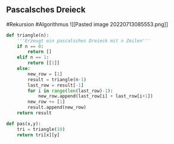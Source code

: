 ## Pascalsches Dreieck
#Rekursion #Algorithmus 
![[Pasted image 20220713085553.png]]

```python
def triangle(n):
	'''Erzeugt ein pascalsches Dreieck mit n Zeilen'''
    if n == 0:
        return []
    elif n == 1:
        return [[1]]
    else:
        new_row = [1]
        result = triangle(n-1)
        last_row = result[-1]
        for i in range(len(last_row)-1):
            new_row.append(last_row[i] + last_row[i+1])
        new_row += [1]
        result.append(new_row)
    return result

def pas(x,y):
    tri = triangle(10)
    return tri[x][y]
```